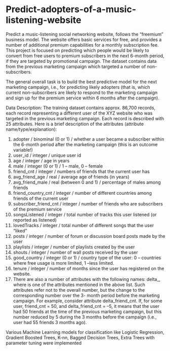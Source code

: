 # Predict-adopters-of-a-music-listening-website
Predict a music-listening social networking website, follows the “freemium”
business model. The website offers basic services for free, and provides a number of additional premium capabilities
for a monthly subscription fee. This project is focused on predicting which people would be likely to convert from free
users to premium subscribers in the next 6-month period, if they are targeted by promotional campaign. The dataset contains data from the previous marketing campaign which targeted a number of non-subscribers.

The general overall task is to build the best predictive model for the next marketing campaign, i.e., for
predicting likely adopters (that is, which current non-subscribers are likely to respond to the marketing campaign
and sign up for the premium service within 6 months after the campaign). 

Data Description:
 The training dataset contains approx. 86,700 records, each record representing a different user of the
XYZ website who was targeted in the previous marketing campaign. Each record is described with 25 attributes.
Here is a brief description of the attributes (attribute name/type/explanation):
1. adopter / binominal (0 or 1) / whether a user became a subscriber within the 6-month period after the marketing campaign (this is an outcome variable!)
2. user_id / integer / unique user id
3. age / integer / age in years
4. male / integer (0 or 1) / 1 – male, 0 – female
5. friend_cnt / integer / numbers of friends that the current user has
6. avg_friend_age / real / average age of friends (in years)
7. avg_friend_male / real (between 0 and 1) / percentage of males among friends
8. friend_country_cnt / integer / number of different countries among friends of the current user
9. subscriber_friend_cnt / integer / number of friends who are subscribers of the premium service
10. songsListened / integer / total number of tracks this user listened (or reported as listened)
11. lovedTracks / integer / total number of different songs that the user “liked”
12. posts / integer / number of forum or discussion board posts made by the user
13. playlists / integer / number of playlists created by the user
14. shouts / integer / number of wall posts received by the user
15. good_country / integer (0 or 1) / country type of the user: 0 – countries where free usage is more limited, 1 –less limited.
16. tenure / integer / number of months since the user has registered on the website.
17. There are also a number of attributes with the following names: delta_<attr-name>, where <attr-name> is one of the attributes mentioned in the above list. Such attributes refer not to the overall number, but the change to the corresponding number over the 3- month period before the marketing campaign. For example, consider attribute delta_friend_cnt. If, for some user, friend_cnt = 50, and delta_friend_cnt = –5, it means that the user had 50 friends at the time of the previous marketing campaign, but this number reduced by 5
during the 3 months before the campaign (i.e., user had 55 friends 3 months ago).

Various Machine Learning models for classification like Logistic Regression, Gradient Boosted Trees, K-nn, Bagged Decision Trees, Extra Trees with parameter tuning were implemented
